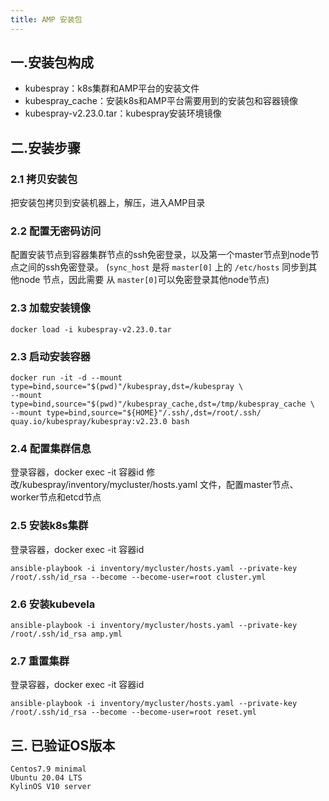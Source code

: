 ```yaml
---
title: AMP 安装包
---
```


## 一.安装包构成

- kubespray：k8s集群和AMP平台的安装文件
- kubespray_cache：安装k8s和AMP平台需要用到的安装包和容器镜像
- kubespray-v2.23.0.tar：kubespray安装环境镜像

## 二.安装步骤

### 2.1 拷贝安装包

把安装包拷贝到安装机器上，解压，进入AMP目录

### 2.2 配置无密码访问

配置安装节点到容器集群节点的ssh免密登录，以及第一个master节点到node节点之间的ssh免密登录。
(`sync_host` 是将 `master[0]` 上的 `/etc/hosts` 同步到其他node 节点，因此需要 从 `master[0]`可以免密登录其他node节点)

### 2.3 加载安装镜像

```shell
docker load -i kubespray-v2.23.0.tar
```

### 2.3 启动安装容器

```shell
docker run -it -d --mount type=bind,source="$(pwd)"/kubespray,dst=/kubespray \
--mount type=bind,source="$(pwd)"/kubespray_cache,dst=/tmp/kubespray_cache \
--mount type=bind,source="${HOME}"/.ssh/,dst=/root/.ssh/ quay.io/kubespray/kubespray:v2.23.0 bash
```

### 2.4 配置集群信息

登录容器，docker exec -it 容器id
修改/kubespray/inventory/mycluster/hosts.yaml 文件，配置master节点、worker节点和etcd节点

### 2.5 安装k8s集群

登录容器，docker exec -it 容器id

```shell
ansible-playbook -i inventory/mycluster/hosts.yaml --private-key /root/.ssh/id_rsa --become --become-user=root cluster.yml
```

### 2.6 安装kubevela

```shell
ansible-playbook -i inventory/mycluster/hosts.yaml --private-key /root/.ssh/id_rsa amp.yml
```

### 2.7 重置集群

登录容器，docker exec -it 容器id

```shell
ansible-playbook -i inventory/mycluster/hosts.yaml --private-key /root/.ssh/id_rsa --become --become-user=root reset.yml
```

## 三. 已验证OS版本

```text
Centos7.9 minimal
Ubuntu 20.04 LTS
KylinOS V10 server
```
